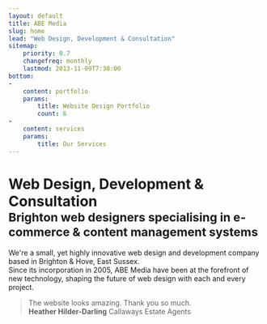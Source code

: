 ```yaml
---
layout: default
title: ABE Media
slug: home
lead: "Web Design, Development & Consultation"
sitemap:
    priority: 0.7
    changefreq: monthly
    lastmod: 2013-11-09T7:30:00
bottom: 
-
    content: portfolio
    params:
        title: Website Design Portfolio
        count: 6
-
    content: services
    params:
        title: Our Services
---
```

<h1>Web Design, Development &amp; Consultation<br>
<small>Brighton web designers specialising in e-commerce &amp; content management systems</small></h1>
<p class="lead">We're a small, yet highly innovative web design and development company based in Brighton &amp; Hove, East Sussex.<br>
Since its incorporation in 2005, ABE Media have been at the forefront of new technology, shaping the future of web design with each and every project.</p>

> The website looks amazing. Thank you so much.  
**Heather Hilder-Darling** Callaways Estate Agents
